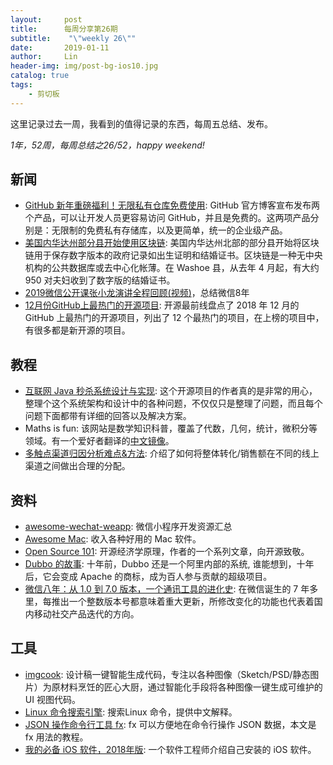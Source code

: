 ```yaml
---
layout:     post
title:      每周分享第26期
subtitle:    "\"weekly 26\""
date:       2019-01-11
author:     Lin
header-img: img/post-bg-ios10.jpg
catalog: true
tags:
    - 剪切板
---
```


这里记录过去一周，我看到的值得记录的东西，每周五总结、发布。

*1年，52周，每周总结之26/52，happy weekend!*

## 新闻

* [GitHub 新年重磅福利！无限私有仓库免费使用](https://blog.github.com/2019-01-07-new-year-new-github/): GitHub 官方博客宣布发布两个产品，可以让开发人员更容易访问 GitHub，并且是免费的。这两项产品分别是：无限制的免费私有存储库，以及更简单，统一的企业级产品。
* [美国内华达州部分县开始使用区块链](https://www.apnews.com/8eb100aa9ce9418b9ad34473e732c1e3): 美国内华达州北部的部分县开始将区块链用于保存数字版本的政府记录如出生证明和结婚证书。区块链是一种无中央机构的公共数据库或去中心化帐薄。在 Washoe 县，从去年 4 月起，有大约 950 对夫妇收到了数字版的结婚证书。
* [2019微信公开课张小龙演讲全程回顾(视频)](https://www.youtube.com/watch?v=VTPEbTZB6ek)，总结微信8年
* [12月份GitHub上最热门的开源项目](https://time.geekbang.org/column/article/77111): 开源最前线盘点了 2018 年 12 月的 GitHub 上最热门的开源项目，列出了 12 个最热门的项目，在上榜的项目中，有很多都是新开源的项目。

## 教程

* [互联网 Java 秒杀系统设计与实现](https://github.com/qiurunze123/miaosha): 这个开源项目的作者真的是非常的用心，整理个这个系统架构和设计中的各种问题，不仅仅只是整理了问题，而且每个问题下面都带有详细的回答以及解决方案。
* Maths is fun: 该网站是数学知识科普，覆盖了代数，几何，统计，微积分等领域。有一个爱好者翻译的[中文镜像](http://www.shuxuele.com/index.html)。
* [多触点渠道归因分析难点&方法](https://mp.weixin.qq.com/s/Z0UDrj-ytG5SWDgBI3Mtdg): 介绍了如何将整体转化/销售额在不同的线上渠道之间做出合理的分配。


## 资料

* [awesome-wechat-weapp](https://github.com/justjavac/awesome-wechat-weapp): 微信小程序开发资源汇总
* [Awesome Mac](https://github.com/jaywcjlove/awesome-mac/blob/master/README-zh.md): 收入各种好用的 Mac 软件。
* [Open Source 101](https://linux.cn/article-10430-1.html): 开源经济学原理，作者的一个系列文章，向开源致敬。
* [Dubbo 的故事](https://weibo.com/6231524614/Ha6jmkYAN?type=comment): 十年前，Dubbo 还是一个阿里内部的系统, 谁能想到，十年后，它会变成 Apache 的商标，成为百人参与贡献的超级项目。
* [微信八年：从 1.0 到 7.0 版本，一个通讯工具的进化史](https://zhuanlan.zhihu.com/p/53779918): 在微信诞生的 7 年多里，每推出一个整数版本号都意味着重大更新，所修改变化的功能也代表着国内移动社交产品迭代的方向。

## 工具

* [imgcook](https://imgcook.taobao.org/): 设计稿一键智能生成代码，专注以各种图像（Sketch/PSD/静态图片）为原材料烹饪的匠心大厨，通过智能化手段将各种图像一键生成可维护的 UI 视图代码。
* [Linux 命令搜索引擎](https://wangchujiang.com/linux-command/): 搜索Linux 命令，提供中文解释。
* [JSON 操作命令行工具 fx](https://medium.com/@antonmedv/discover-how-to-use-fx-effectively-668845d2a4ea): fx 可以方便地在命令行操作 JSON 数据，本文是 fx 用法的教程。
* [我的必备 iOS 软件，2018年版](https://www.macstories.net/stories/my-must-have-ios-apps-2018-edition/): 一个软件工程师介绍自己安装的 iOS 软件。

